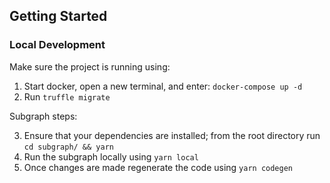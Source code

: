## Getting Started

### Local Development

Make sure the project is running using:

1. Start docker, open a new terminal, and enter: `docker-compose up -d`
2. Run `truffle migrate`

Subgraph steps:

3. Ensure that your dependencies are installed; from the root directory run `cd subgraph/ && yarn`
4. Run the subgraph locally using `yarn local`
5. Once changes are made regenerate the code using `yarn codegen`

